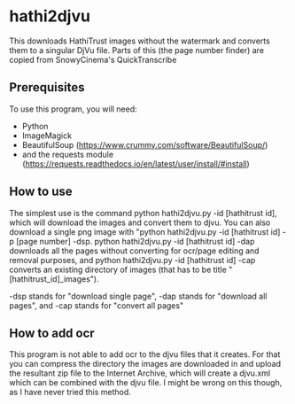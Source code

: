 # hathi2djvu

This downloads HathiTrust images without the watermark and converts them to a singular DjVu file. Parts of this (the page number finder) are copied from SnowyCinema's QuickTranscribe

## Prerequisites
To use this program, you will need:
* Python
* ImageMagick
* BeautifulSoup (https://www.crummy.com/software/BeautifulSoup/)
* and the requests module (https://requests.readthedocs.io/en/latest/user/install/#install)
## How to use 
The simplest use is the command python hathi2djvu.py -id [hathitrust id], which will download the images and convert them to djvu. You can also download a single png image with "python hathi2djvu.py -id [hathitrust id] -p [page number] -dsp. python hathi2djvu.py -id [hathitrust id] -dap downloads all the pages without converting for ocr/page editing and removal purposes, and python hathi2djvu.py -id [hathitrust id] -cap converts an existing directory of images (that has to be title "[hathitrust_id]_images"). 

-dsp stands for "download single page", -dap stands for "download all pages", and -cap stands for "convert all pages"

## How to add ocr 
This program is not able to add ocr to the djvu files that it creates. For that you can compress the directory the images are downloaded in and upload the resultant zip file to the Internet Archive, which will create a djvu.xml which can be combined with the djvu file. I might be wrong on this though, as I have never tried this method. 



